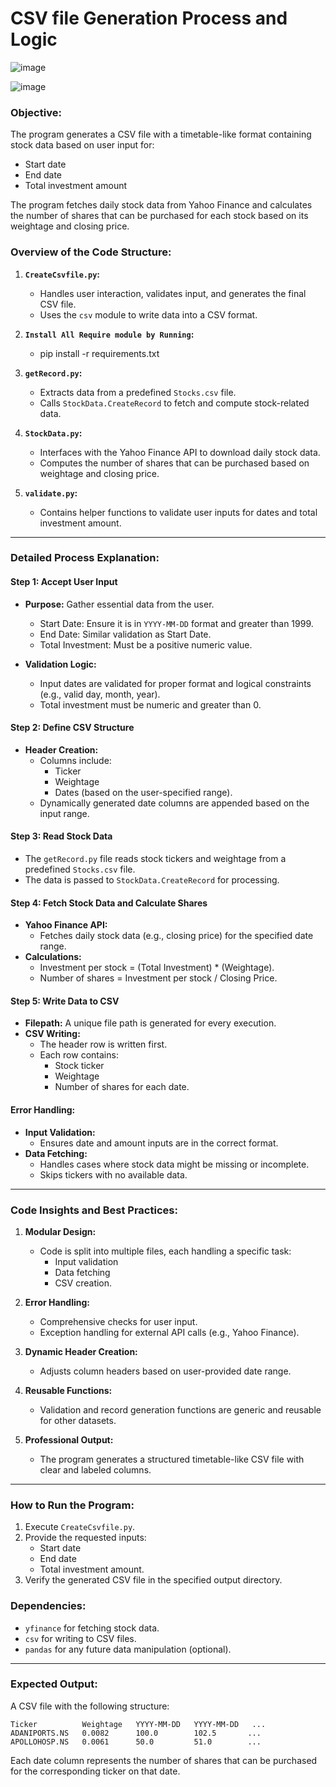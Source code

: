 **CSV file Generation Process and Logic**
==========================================
![image](https://github.com/user-attachments/assets/861ca8aa-47ea-42cf-b904-971310e65c20)

![image](https://github.com/user-attachments/assets/bf292005-8b5c-49e9-8aba-88a2dc8bc712)


### **Objective:**
The program generates a CSV file with a timetable-like format containing stock data based on user input for:
- Start date
- End date
- Total investment amount

The program fetches daily stock data from Yahoo Finance and calculates the number of shares that can be purchased for each stock based on its weightage and closing price.

### **Overview of the Code Structure:**

1. **`CreateCsvfile.py`:**
   - Handles user interaction, validates input, and generates the final CSV file.
   - Uses the `csv` module to write data into a CSV format.

2. **`Install All Require module by Running`:**
   - pip install -r requirements.txt

4. **`getRecord.py`:**
   - Extracts data from a predefined `Stocks.csv` file.
   - Calls `StockData.CreateRecord` to fetch and compute stock-related data.

5. **`StockData.py`:**
   - Interfaces with the Yahoo Finance API to download daily stock data.
   - Computes the number of shares that can be purchased based on weightage and closing price.

6. **`validate.py`:**
   - Contains helper functions to validate user inputs for dates and total investment amount.

---

### **Detailed Process Explanation:**

#### **Step 1: Accept User Input**
- **Purpose:** Gather essential data from the user.
  - Start Date: Ensure it is in `YYYY-MM-DD` format and greater than 1999.
  - End Date: Similar validation as Start Date.
  - Total Investment: Must be a positive numeric value.

- **Validation Logic:**
  - Input dates are validated for proper format and logical constraints (e.g., valid day, month, year).
  - Total investment must be numeric and greater than 0.

#### **Step 2: Define CSV Structure**
- **Header Creation:**
  - Columns include:
    - Ticker
    - Weightage
    - Dates (based on the user-specified range).
  - Dynamically generated date columns are appended based on the input range.

#### **Step 3: Read Stock Data**
- The `getRecord.py` file reads stock tickers and weightage from a predefined `Stocks.csv` file.
- The data is passed to `StockData.CreateRecord` for processing.

#### **Step 4: Fetch Stock Data and Calculate Shares**
- **Yahoo Finance API:**
  - Fetches daily stock data (e.g., closing price) for the specified date range.
- **Calculations:**
  - Investment per stock = (Total Investment) * (Weightage).
  - Number of shares = Investment per stock / Closing Price.

#### **Step 5: Write Data to CSV**
- **Filepath:** A unique file path is generated for every execution.
- **CSV Writing:**
  - The header row is written first.
  - Each row contains:
    - Stock ticker
    - Weightage
    - Number of shares for each date.

#### **Error Handling:**
- **Input Validation:**
  - Ensures date and amount inputs are in the correct format.
- **Data Fetching:**
  - Handles cases where stock data might be missing or incomplete.
  - Skips tickers with no available data.

---

### **Code Insights and Best Practices:**

1. **Modular Design:**
   - Code is split into multiple files, each handling a specific task:
     - Input validation
     - Data fetching
     - CSV creation.

2. **Error Handling:**
   - Comprehensive checks for user input.
   - Exception handling for external API calls (e.g., Yahoo Finance).

3. **Dynamic Header Creation:**
   - Adjusts column headers based on user-provided date range.

4. **Reusable Functions:**
   - Validation and record generation functions are generic and reusable for other datasets.

5. **Professional Output:**
   - The program generates a structured timetable-like CSV file with clear and labeled columns.

---

### **How to Run the Program:**
1. Execute `CreateCsvfile.py`.
2. Provide the requested inputs:
   - Start date
   - End date
   - Total investment amount.
3. Verify the generated CSV file in the specified output directory.

### **Dependencies:**
- `yfinance` for fetching stock data.
- `csv` for writing to CSV files.
- `pandas` for any future data manipulation (optional).

---

### **Expected Output:**
A CSV file with the following structure:
```
Ticker          Weightage   YYYY-MM-DD   YYYY-MM-DD   ...
ADANIPORTS.NS   0.0082      100.0        102.5       ...
APOLLOHOSP.NS   0.0061      50.0         51.0        ...
```
Each date column represents the number of shares that can be purchased for the corresponding ticker on that date.

